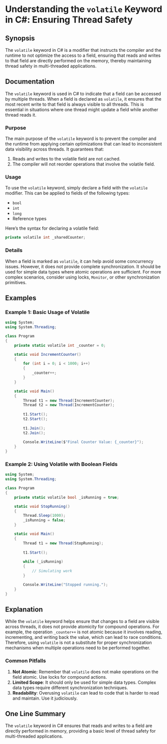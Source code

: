 <!--
Meta Description: # Understanding the `volatile` Keyword in C#: Ensuring Thread Safety ## Synopsis The `volatile` keyword in C# is a modifier that instructs the compile...
Meta Keywords: volatile, field, thread, not, keyword
-->

# Understanding the `volatile` Keyword in C#: Ensuring Thread Safety

## Synopsis
The `volatile` keyword in C# is a modifier that instructs the compiler and the runtime to not optimize the access to a field, ensuring that reads and writes to that field are directly performed on the memory, thereby maintaining thread safety in multi-threaded applications.

## Documentation
The `volatile` keyword is used in C# to indicate that a field can be accessed by multiple threads. When a field is declared as `volatile`, it ensures that the most recent write to that field is always visible to all threads. This is essential in situations where one thread might update a field while another thread reads it.

### Purpose
The main purpose of the `volatile` keyword is to prevent the compiler and the runtime from applying certain optimizations that can lead to inconsistent data visibility across threads. It guarantees that:
1. Reads and writes to the volatile field are not cached.
2. The compiler will not reorder operations that involve the volatile field.

### Usage
To use the `volatile` keyword, simply declare a field with the `volatile` modifier. This can be applied to fields of the following types:
- `bool`
- `int`
- `long`
- Reference types

Here’s the syntax for declaring a volatile field:

```csharp
private volatile int _sharedCounter;
```

### Details
When a field is marked as `volatile`, it can help avoid some concurrency issues. However, it does not provide complete synchronization. It should be used for simple data types where atomic operations are sufficient. For more complex scenarios, consider using locks, `Monitor`, or other synchronization primitives.

## Examples

### Example 1: Basic Usage of Volatile
```csharp
using System;
using System.Threading;

class Program
{
    private static volatile int _counter = 0;

    static void IncrementCounter()
    {
        for (int i = 0; i < 1000; i++)
        {
            _counter++;
        }
    }

    static void Main()
    {
        Thread t1 = new Thread(IncrementCounter);
        Thread t2 = new Thread(IncrementCounter);
        
        t1.Start();
        t2.Start();
        
        t1.Join();
        t2.Join();
        
        Console.WriteLine($"Final Counter Value: {_counter}");
    }
}
```

### Example 2: Using Volatile with Boolean Fields
```csharp
using System;
using System.Threading;

class Program
{
    private static volatile bool _isRunning = true;

    static void StopRunning()
    {
        Thread.Sleep(1000);
        _isRunning = false;
    }

    static void Main()
    {
        Thread t1 = new Thread(StopRunning);
        
        t1.Start();
        
        while (_isRunning)
        {
            // Simulating work
        }

        Console.WriteLine("Stopped running.");
    }
}
```

## Explanation
While the `volatile` keyword helps ensure that changes to a field are visible across threads, it does not provide atomicity for compound operations. For example, the operation `_counter++` is not atomic because it involves reading, incrementing, and writing back the value, which can lead to race conditions. Therefore, using `volatile` is not a substitute for proper synchronization mechanisms when multiple operations need to be performed together.

### Common Pitfalls
1. **Not Atomic**: Remember that `volatile` does not make operations on the field atomic. Use locks for compound actions.
2. **Limited Scope**: It should only be used for simple data types. Complex data types require different synchronization techniques.
3. **Readability**: Overusing `volatile` can lead to code that is harder to read and maintain. Use it judiciously.

## One Line Summary
The `volatile` keyword in C# ensures that reads and writes to a field are directly performed in memory, providing a basic level of thread safety for multi-threaded applications.